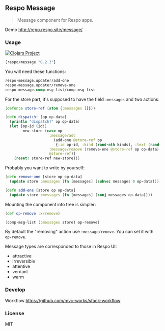 
Respo Message
----

> Message component for Respo apps.

Demo http://repo.respo.site/message/

### Usage

[![Clojars Project](https://img.shields.io/clojars/v/respo/message.svg)](https://clojars.org/respo/message)

```clojure
[respo/message "0.2.3"]
```

You will need these functions:

```clojure
respo-message.updater/add-one
respo-message.updater/remove-one
respo-message.comp.msg-list/comp-msg-list
```

For the store part, it's supposed to have the field `:messages` and two actions:

```clojure
(defonce store-ref (atom {:messages []}))

(defn dispatch! [op op-data]
  (println "dispatch!" op op-data)
  (let [op-id (id!)
        new-store (case op
                    :message/add
                      (add-one @store-ref op
                       {:id op-id, :kind (rand-nth kinds), :text (rand-nth words)})
                    :message/remove (remove-one @store-ref op op-data)
                    @store-ref)]
    (reset! store-ref new-store)))
```

Probably you want to write by yourself:

```clojure
(defn remove-one [store op op-data]
  (update store :messages (fn [messages] (subvec messages 0 op-data))))

(defn add-one [store op op-data]
  (update store :messages (fn [messages] (conj messages op-data))))
```

Mounting the component into tree is simpler:

```clojure
(def op-remove :x/remove)

(comp-msg-list (:messages store) op-remove)
```

By default the "removing" action use `:message/remove`. You can set it with `op-remove`.

Message types are corresponded to those in Respo UI:

* attractive
* irreversible
* attentive
* verdant
* warm

### Develop

Workflow https://github.com/mvc-works/stack-workflow

### License

MIT
